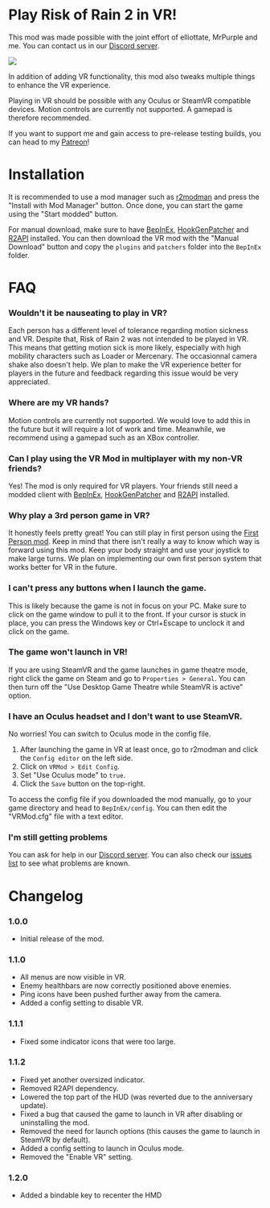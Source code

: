 
# Play Risk of Rain 2 in VR!
This mod was made possible with the joint effort of elliottate, MrPurple and me. You can contact us in our [Discord server](https://discord.gg/eQ7Fwac).

![](https://thumbs.gfycat.com/UnfitAdoredBooby-size_restricted.gif)

In addition of adding VR functionality, this mod also tweaks multiple things to enhance the VR experience.

Playing in VR should be possible with any Oculus or SteamVR compatible devices. Motion controls are currently not supported. A gamepad is therefore recommended.

If you want to support me and gain access to pre-release testing builds, you can head to my [Patreon](https://www.patreon.com/DrBibop)!

# Installation
It is recommended to use a mod manager such as [r2modman](https://thunderstore.io/package/ebkr/r2modman/) and press the "Install with Mod Manager" button. Once done, you can start the game using the "Start modded" button.

For manual download, make sure to have [BepInEx](https://thunderstore.io/package/bbepis/BepInExPack/), [HookGenPatcher](https://thunderstore.io/package/RiskofThunder/HookGenPatcher/) and [R2API](https://thunderstore.io/package/tristanmcpherson/R2API/) installed. You can then download the VR mod with the "Manual Download" button and copy the `plugins` and `patchers` folder into the `BepInEx` folder.

# FAQ
### Wouldn't it be nauseating to play in VR?
Each person has a different level of tolerance regarding motion sickness and VR. Despite that, Risk of Rain 2 was not intended to be played in VR. This means that getting motion sick is more likely, especially with high mobility characters such as Loader or Mercenary. The occasionnal camera shake also doesn't help. We plan to make the VR experience better for players in the future and feedback regarding this issue would be very appreciated.

### Where are my VR hands?
Motion controls are currently not supported. We would love to add this in the future but it will require a lot of work and time. Meanwhile, we recommend using a gamepad such as an XBox controller.

### Can I play using the VR Mod in multiplayer with my non-VR friends?
Yes! The mod is only required for VR players. Your friends still need a modded client with [BepInEx](https://thunderstore.io/package/bbepis/BepInExPack/), [HookGenPatcher](https://thunderstore.io/package/RiskofThunder/HookGenPatcher/) and [R2API](https://thunderstore.io/package/tristanmcpherson/R2API/) installed.

### Why play a 3rd person game in VR?
It honestly feels pretty great! You can still play in first person using the [First Person mod](https://thunderstore.io/package/mistername/FirstPersonView/). Keep in mind that there isn't really a way to know which way is forward using this mod. Keep your body straight and use your joystick to make large turns. We plan on implementing our own first person system that works better for VR in the future.

### I can't press any buttons when I launch the game.
This is likely because the game is not in focus on your PC. Make sure to click on the game window to pull it to the front. If your cursor is stuck in place, you can press the Windows key or Ctrl+Escape to unclock it and click on the game.

### The game won't launch in VR!
If you are using SteamVR and the game launches in game theatre mode, right click the game on Steam and go to `Properties > General`. You can then turn off the "Use Desktop Game Theatre while SteamVR is active" option.

### I have an Oculus headset and I don't want to use SteamVR.
No worries! You can switch to Oculus mode in the config file.
1. After launching the game in VR at least once, go to r2modman and click the `Config editor` on the left side.
2. Click on `VRMod > Edit Config`.
3. Set "Use Oculus mode" to `true`.
4. Click the `Save` button on the top-right.

To access the config file if you downloaded the mod manually, go to your game directory and head to `BepInEx/config`. You can then edit the "VRMod.cfg" file with a text editor.

### I'm still getting problems
You can ask for help in our [Discord server](https://discord.gg/eQ7Fwac). You can also check our [issues list](https://github.com/DrBibop/RoR2VRMod/issues) to see what problems are known.


# Changelog
### 1.0.0
- Initial release of the mod.

### 1.1.0
- All menus are now visible in VR.
- Enemy healthbars are now correctly positioned above enemies.
- Ping icons have been pushed further away from the camera.
- Added a config setting to disable VR.

### 1.1.1
- Fixed some indicator icons that were too large.

### 1.1.2
- Fixed yet another oversized indicator.
- Removed R2API dependency.
- Lowered the top part of the HUD (was reverted due to the anniversary update).
- Fixed a bug that caused the game to launch in VR after disabling or uninstalling the mod.
- Removed the need for launch options (this causes the game to launch in SteamVR by default).
- Added a config setting to launch in Oculus mode.
- Removed the "Enable VR" setting.

### 1.2.0
- Added a bindable key to recenter the HMD